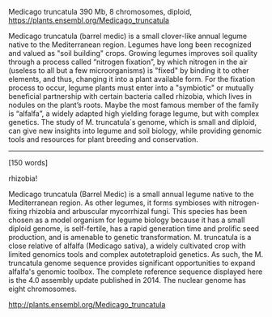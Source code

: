 Medicago truncatula
390 Mb, 8 chromosomes, diploid, https://plants.ensembl.org/Medicago_truncatula

Medicago truncatula (barrel medic) is a small clover-like annual legume native to the Mediterranean region. Legumes have long been recognized and valued as "soil building" crops. Growing legumes improves soil quality through a process called “nitrogen fixation”, by which nitrogen in the air (useless to all but a few microorganisms) is "fixed" by binding it to other elements, and thus, changing it into a plant available form. For the fixation process to occur, legume plants must enter into a "symbiotic" or mutually beneficial partnership with certain bacteria called rhizobia, which lives in nodules on the plant’s roots.
Maybe the most famous member of the family is “alfalfa”, a widely adapted high yielding forage legume, but with complex genetics. The study of M. truncatula´s genome, which is small and diploid, can give new insights into legume and soil biology, while providing genomic tools and resources for plant breeding and conservation.


----------------------------------
[150 words]

rhizobia! 

Medicago truncatula (Barrel Medic) is a small annual legume native to the Mediterranean region. As other legumes, it forms symbioses with nitrogen-fixing rhizobia and arbuscular mycorrhizal fungi. This species has been chosen as a model organism for legume biology because it has a small diploid genome, is self-fertile, has a rapid generation time and prolific seed production, and is amenable to genetic transformation. M. truncatula is a close relative of alfalfa (Medicago sativa), a widely cultivated crop with limited genomics tools and complex autotetraploid genetics. As such, the M. truncatula genome sequence provides significant opportunities to expand alfalfa's genomic toolbox. The complete reference sequence displayed here is the 4.0 assembly update published in 2014. The nuclear genome has eight chromosomes.

http://plants.ensembl.org/Medicago_truncatula
